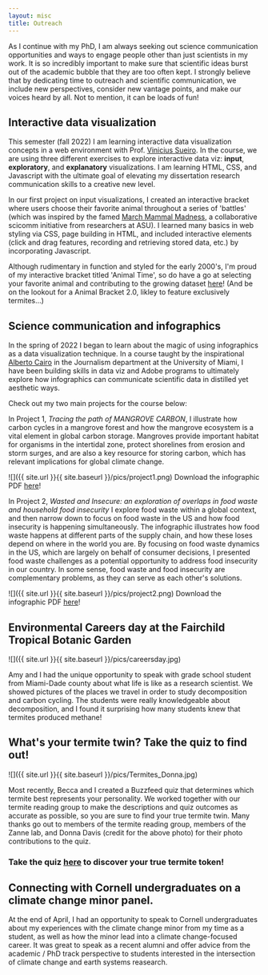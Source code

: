 ```yaml
---
layout: misc
title: Outreach
---
```

As I continue with my PhD, I am always seeking out science communication opportunities and ways to engage people other than just scientists in my work. It is so incredibly important to make sure that scientific ideas burst out of the academic bubble that they are too often kept. I strongly believe that by dedicating time to outreach and scientific communication, we include new perspectives, consider new vantage points, and make our voices heard by all. Not to mention, it can be loads of fun!

## Interactive data visualization
This semester (fall 2022) I am learning interactive data visualization concepts in a web environment with Prof. [Vinicius Sueiro](https://vsueiro.com/). In the course, we are using three different exercises to explore interactive data viz: **input**, **exploratory**, and **explanatory** visualizations. I am learning HTML, CSS, and Javascript with the ultimate goal of elevating my dissertation research communication skills to a creative new level. 

In our first project on input visualizations, I created an interactive bracket where users choose their favorite animal throughout a series of 'battles' (which was inspired by the famed [March Mammal Madness](https://libguides.asu.edu/MarchMammalMadness/2022MMMResults), a collaborative scicomm initiative from researchers at ASU). I learned many basics in web styling via CSS, page building in HTML, and included interactive elements (click and drag features, recording and retrieving stored data, etc.) by incorporating Javascript. 

Although rudimentary in function and styled for the early 2000's, I'm proud of my interactive bracket titled 'Animal Time', so do have a go at selecting your favorite animal and contributing to the growing dataset [here](https://em90t3.csb.app/)! (And be on the lookout for a Animal Bracket 2.0, likley to feature exclusively termites...)

## Science communication and infographics

In the spring of 2022 I began to learn about the magic of using infographics as a data visualization technique. In a course taught by the inspirational [Alberto Cairo](https://albertocairo.com/) in the Journalism department at the University of Miami, I have been building skills in data viz and Adobe programs to ultimately explore how infographics can communicate scientific data in distilled yet aesthetic ways. 

Check out my two main projects for the course below:

In Project 1, *Tracing the path of MANGROVE CARBON*, I illustrate how carbon cycles in a mangrove forest and how the mangrove ecosystem is a vital element in global carbon storage. Mangroves provide important habitat for organisms in the intertidal zone, protect shorelines from erosion and storm surges, and are also a key resource for storing carbon, which has relevant implications for global climate change. 

![]({{ site.url }}{{ site.baseurl }}/pics/project1.png)
Download the infographic PDF [here](/pdfs/yatsko_project1_final.pdf)!

In Project 2, *Wasted and Insecure: an exploration of overlaps in food waste and household food insecurity* I explore food waste within a global context, and  then narrow down to focus on food waste in the US and how food insecurity is happening simultaneously. The infographic illustrates how food waste happens at different parts of the supply chain, and how these loses depend on where in the world you are. By focusing on food waste dynamics in the US, which are largely on behalf of consumer decisions, I presented food waste challenges as a potential opportunity to address food insecurity in our country. In some sense, food waste and food insecurity are complementary problems, as they can serve as each other's solutions. 

![]({{ site.url }}{{ site.baseurl }}/pics/project2.png)
Download the infographic PDF [here](/pdfs/yatsko_project2_final.pdf)!

## Environmental Careers day at the Fairchild Tropical Botanic Garden
![]({{ site.url }}{{ site.baseurl }}/pics/careersday.jpg)

Amy and I had the unique opportunity to speak with grade school student from Miami-Dade county about what life is like as a research scientist. We showed pictures of the places we travel in order to study decomposition and carbon cycling. The students were really knowledgeable about decomposition, and I found it surprising how many students knew that termites produced methane! 

## What's your termite twin? Take the quiz to find out!

![]({{ site.url }}{{ site.baseurl }}/pics/Termites_Donna.jpg)

Most recently, Becca and I created a Buzzfeed quiz that determines which termite best represents your personality. We worked together with our termite reading group to make the descriptions and quiz outcomes as accurate as possible, so you are sure to find your true termite twin. Many thanks go out to members of the termite reading group, members of the Zanne lab, and Donna Davis (credit for the above photo) for their photo contributions to the quiz.

### Take the quiz [here](https://www.buzzfeed.com/beccasbugs/whats-your-termite-token-bfsolj2zli) to discover your true termite token! 

## Connecting with Cornell undergraduates on a climate change minor panel. 

At the end of April, I had an opportunity to speak to Cornell undergraduates about my experiences with the climate change minor from my time as a student, as well as how the minor lead into a climate change-focused career. It was great to speak as a recent alumni and offer advice from the academic / PhD track perspective to students interested in the intersection of climate change and earth systems reasearch.
